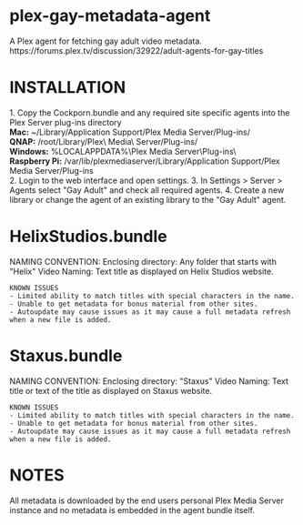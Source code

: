 <h1>plex-gay-metadata-agent</h1>
A Plex agent for fetching gay adult video metadata. https://forums.plex.tv/discussion/32922/adult-agents-for-gay-titles


<h1>INSTALLATION</h1>
1. Copy the Cockporn.bundle and any required site specific agents into the Plex Server plug-ins directory<br />
	<b>Mac:</b> ~/Library/Application Support/Plex Media Server/Plug-ins/<br />
	<b>QNAP:</b> /root/Library/Plex\ Media\ Server/Plug-ins/<br />
	<b>Windows:</b> %LOCALAPPDATA%\Plex Media Server\Plug-ins\<br />
	<b>Raspberry Pi:</b> /var/lib/plexmediaserver/Library/Application Support/Plex Media Server/Plug-ins<br />
2. Login to the web interface and open settings.
3. In Settings > Server > Agents select "Gay Adult" and check all required agents.
4. Create a new library or change the agent of an existing library to the "Gay Adult" agent.


<h1>HelixStudios.bundle</h1>
	NAMING CONVENTION:
		Enclosing directory: Any folder that starts with "Helix"
		Video Naming: Text title as displayed on Helix Studios website.

	KNOWN ISSUES
	- Limited ability to match titles with special characters in the name.
	- Unable to get metadata for bonus material from other sites.
	- Autoupdate may cause issues as it may cause a full metadata refresh when a new file is added.

<h1>Staxus.bundle</h1>
	NAMING CONVENTION:
		Enclosing directory: "Staxus"
		Video Naming: Text title or text of the title as displayed on Staxus website.

	KNOWN ISSUES
	- Limited ability to match titles with special characters in the name.
	- Unable to get metadata for bonus material from other sites.
	- Autoupdate may cause issues as it may cause a full metadata refresh when a new file is added.


<h1>NOTES</h1>
All metadata is downloaded by the end users personal Plex Media Server instance and no metadata is embedded in the agent bundle itself.
